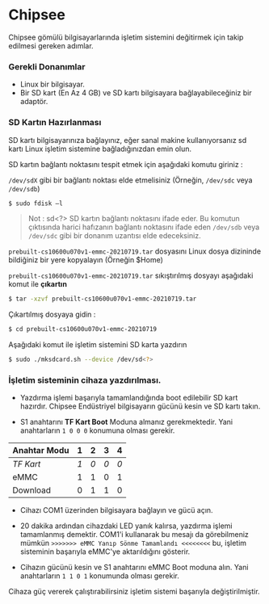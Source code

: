 # Chipsee

Chipsee gömülü bilgisayarlarında işletim sistemini değitirmek için takip edilmesi gereken adımlar. 

### Gerekli Donanımlar 

- Linux bir bilgisayar.
- Bir SD kart (En Az 4 GB) ve SD kartı bilgisayara bağlayabileceğiniz bir adaptör.

### SD Kartın Hazırlanması

SD kartı bilgisayarınıza bağlayınız, eğer sanal makine kullanıyorsanız sd kartı Linux işletim sistemine bağladığınızdan emin olun. 

SD kartın bağlantı noktasını tespit etmek için aşağıdaki komutu giriniz :

`/dev/sdX` gibi bir bağlantı noktası elde etmelisiniz (Örneğin, `/dev/sdc` veya `/dev/sdb`)
```sh
$ sudo fdisk –l
```
> Not : sd<?> SD kartın bağlantı noktasını ifade eder. Bu komutun çıktısında harici hafızanın bağlantı noktasını ifade eden `/dev/sdb` veya `/dev/sdc` gibi bir donanım uzantısı elde edeceksiniz. 

`prebuilt-cs10600u070v1-emmc-20210719.tar` dosyasını Linux dosya dizininde bildiğiniz bir yere kopyalayın (Örneğin $Home)

`prebuilt-cs10600u070v1-emmc-20210719.tar` sıkıştırılmış dosyayı aşağıdaki komut ile **çıkartın**

```sh
$ tar -xzvf prebuilt-cs10600u070v1-emmc-20210719.tar
```

Çıkartılmış dosyaya gidin : 

```sh
$ cd prebuilt-cs10600u070v1-emmc-20210719
```

Aşağıdaki komut ile işletim sistemini SD karta yazdırın 

```sh
$ sudo ./mksdcard.sh --device /dev/sd<?>
```

### İşletim sisteminin cihaza yazdırılması.

- Yazdırma işlemi başarıyla tamamlandığında boot edilebilir SD kart hazırdır. Chipsee Endüstriyel bilgisayarın gücünü kesin ve SD kartı takın. 

- S1 anahtarını **TF Kart Boot** Moduna almanız gerekmektedir. Yani anahtarların `1 0 0 0` konumuna olması gerekir. 

| Anahtar Modu | 1 | 2 | 3 | 4 | 
| ------ | ------ | ------ | ------ | ------ |
| *TF Kart* | *1* | *0* | *0* | *0* |
| eMMC | 1 | 1 | 0 | 1 |
| Download | 0 | 1 | 1 | 0 |

- Cihazı COM1 üzerinden bilgisayara bağlayın ve gücü açın.  

- 20 dakika ardından cihazdaki LED yanık kalırsa, yazdırma işlemi tamamlanmış demektir. COM1'i kullanarak bu mesajı da görebilmeniz mümkün `>>>>>>> eMMC Yanıp Sönme Tamamlandı <<<<<<<<` bu, işletim sisteminin başarıyla eMMC'ye aktarıldığını gösterir. 

- Cihazın gücünü kesin ve S1 anahtarını eMMC Boot moduna alın. Yani anahtarların `1 1 0 1` konumunda olması gerekir.

Cihaza güç vererek çalıştırabilirsiniz işletim sistemi başarıyla değiştirilmiştir.
